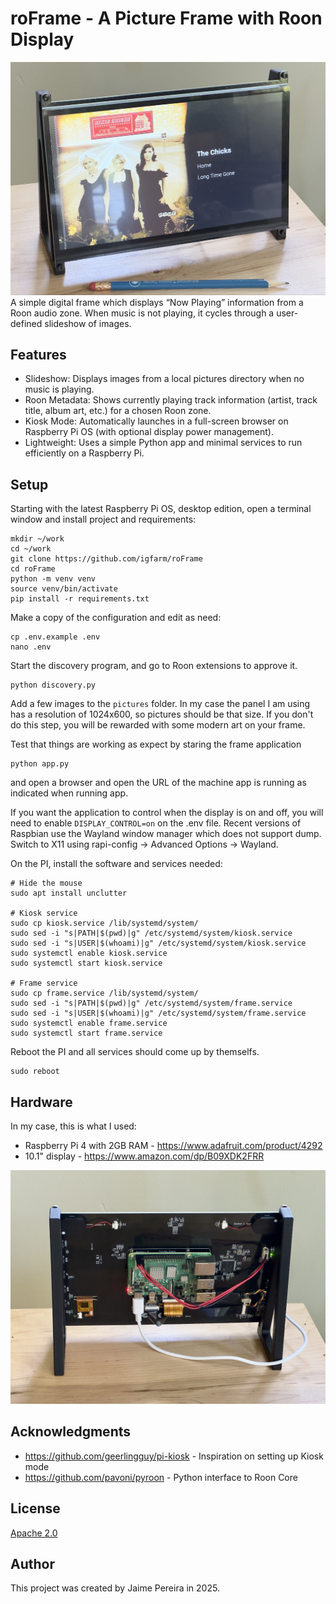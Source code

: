 # roFrame - A Picture Frame with Roon Display

![roFrame](assets/pic1.png)
A simple digital frame which displays “Now Playing” information from a Roon audio zone. When music is not playing, it cycles through a user-defined slideshow of images.

## Features

- Slideshow: Displays images from a local pictures directory when no music is playing.
- Roon Metadata: Shows currently playing track information (artist, track title, album art, etc.) for a chosen Roon zone.
- Kiosk Mode: Automatically launches in a full-screen browser on Raspberry Pi OS (with optional display power management).
- Lightweight: Uses a simple Python app and minimal services to run efficiently on a Raspberry Pi.

## Setup

Starting with the latest Raspberry Pi OS, desktop edition, open a terminal window and install project and requirements:

    mkdir ~/work
    cd ~/work
    git clone https://github.com/igfarm/roFrame
    cd roFrame
    python -m venv venv
    source venv/bin/activate
    pip install -r requirements.txt

Make a copy of the configuration and edit as need:

    cp .env.example .env
    nano .env

Start the discovery program, and go to Roon extensions to approve it.

    python discovery.py

Add a few images to the `pictures` folder. In my case the panel I am using has a resolution of 1024x600, so pictures should be that size. If you don't do this step, you will be rewarded with some modern art on your frame.

Test that things are working as expect by staring the frame application

    python app.py

and open a browser and open the URL of the machine app is running as indicated when running app.

If you want the application to control when the display is on and off, you will need to enable `DISPLAY_CONTROL=on` on the .env file. Recent versions of Raspbian use the Wayland window manager which does not support dump. Switch to X11 using rapi-config -> Advanced Options -> Wayland.

On the PI, install the software and services needed:

    # Hide the mouse
    sudo apt install unclutter

    # Kiosk service
    sudo cp kiosk.service /lib/systemd/system/
    sudo sed -i "s|PATH|$(pwd)|g" /etc/systemd/system/kiosk.service
    sudo sed -i "s|USER|$(whoami)|g" /etc/systemd/system/kiosk.service
    sudo systemctl enable kiosk.service
    sudo systemctl start kiosk.service

    # Frame service
    sudo cp frame.service /lib/systemd/system/
    sudo sed -i "s|PATH|$(pwd)|g" /etc/systemd/system/frame.service
    sudo sed -i "s|USER|$(whoami)|g" /etc/systemd/system/frame.service
    sudo systemctl enable frame.service
    sudo systemctl start frame.service

Reboot the PI and all services should come up by themselfs.

    sudo reboot

## Hardware

In my case, this is what I used:

- Raspberry Pi 4 with 2GB RAM - https://www.adafruit.com/product/4292
- 10.1" display - https://www.amazon.com/dp/B09XDK2FRR

![roFrame back](assets/pic2.png)

## Acknowledgments

- https://github.com/geerlingguy/pi-kiosk - Inspiration on setting up Kiosk mode
- https://github.com/pavoni/pyroon - Python interface to Roon Core

## License

[Apache 2.0](LICENSE)

## Author

This project was created by Jaime Pereira in 2025.
